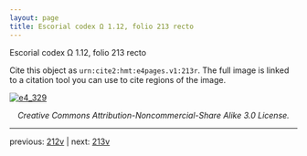 ```yaml
---
layout: page
title: Escorial codex Ω 1.12, folio 213 recto
---
```


Escorial codex Ω 1.12, folio 213 recto

Cite this object as `urn:cite2:hmt:e4pages.v1:213r`.  The full image is linked to a citation tool you can use to cite regions of the image.

[![e4_329](http://www.homermultitext.org/iipsrv?IIIF=/project/homer/pyramidal/deepzoom/hmt/e4img/2017a/e4_329.tif/full/800,/0/default.jpg)](http://www.homermultitext.org/ict2/?urn=urn:cite2:hmt:e4img.2017a:e4_329) 

<p style="text-align: center; font-style: italic;">Creative Commons Attribution-Noncommercial-Share Alike 3.0 License.</p>

---

previous: [212v](../212v/) | next: [213v](../213v/)
